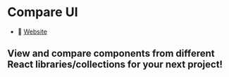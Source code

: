 # Compare UI

- 📖 [Website](https://compare-ui.arexoft.com)

## View and compare components from different React libraries/collections for your next project!
